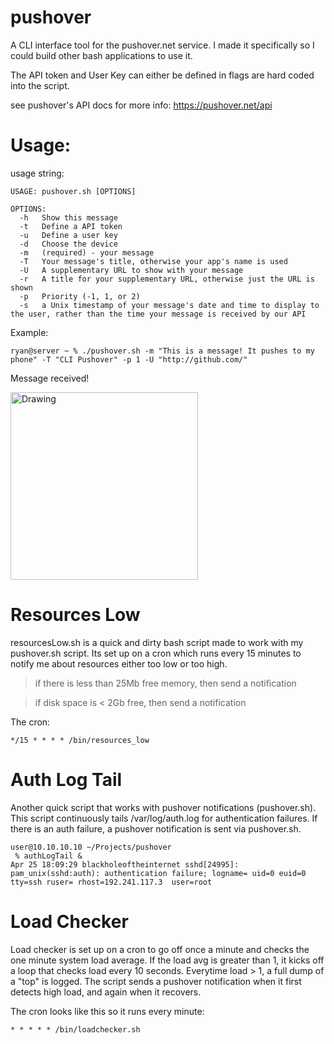 pushover
========

A CLI interface tool for the pushover.net service. I made it specifically so I could build other bash applications to use it. 

The API token and User Key can either be defined in flags are hard coded into the script.


see pushover's API docs for more info: https://pushover.net/api

Usage:
========

usage string:
```
USAGE: pushover.sh [OPTIONS]

OPTIONS:
  -h   Show this message
  -t   Define a API token
  -u   Define a user key
  -d   Choose the device
  -m   (required) - your message
  -T   Your message's title, otherwise your app's name is used
  -U   A supplementary URL to show with your message
  -r   A title for your supplementary URL, otherwise just the URL is shown
  -p   Priority (-1, 1, or 2)
  -s   a Unix timestamp of your message's date and time to display to the user, rather than the time your message is received by our API
```

Example:
```
ryan@server ~ % ./pushover.sh -m "This is a message! It pushes to my phone" -T "CLI Pushover" -p 1 -U "http://github.com/"
```

Message received!

<img src="http://ryanwhalen.me/static/pushover.png" alt="Drawing" width=300px/>



Resources Low
=============
resourcesLow.sh is a quick and dirty bash script made to work with my pushover.sh script. Its set up on a cron which runs every 15 minutes to notify me about resources either too low or too high.

>if there is less than 25Mb free memory, then send a notification

>if disk space is < 2Gb free, then send a notification


The cron:
```
*/15 * * * * /bin/resources_low
```

Auth Log Tail
=============
Another quick script that works with pushover notifications (pushover.sh). This script continuously tails /var/log/auth.log for authentication failures. If there is an auth failure, a pushover notification is sent via pushover.sh.

```
user@10.10.10.10 ~/Projects/pushover
 % authLogTail &
Apr 25 18:09:29 blackholeoftheinternet sshd[24995]: pam_unix(sshd:auth): authentication failure; logname= uid=0 euid=0 tty=ssh ruser= rhost=192.241.117.3  user=root
```

Load Checker
============
Load checker is set up on a cron to go off once a minute and checks the one minute system load average. If the load avg is greater than 1, it kicks off a loop that checks load every 10 seconds. Everytime load > 1, a full dump of a "top" is logged.
The script sends a pushover notification when it first detects high load, and again when it recovers.

The cron looks like this so it runs every minute:
```
* * * * * /bin/loadchecker.sh
```

